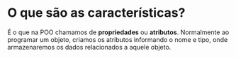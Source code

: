 # O que são as características?

É o que na POO chamamos de **propriedades** ou **atributos**. Normalmente ao programar um objeto, criamos os atributos informando o nome e tipo, onde armazenaremos os dados relacionados a aquele objeto.